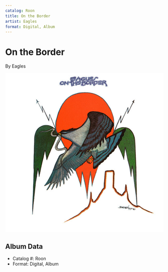 ```yaml
---
catalog: Roon
title: On the Border
artist: Eagles
format: Digital, Album
---
```


# On the Border

By Eagles

![](../../assets/albumcovers/Eagles-On_the_Border.png)

## Album Data

- Catalog #: Roon
- Format: Digital, Album

